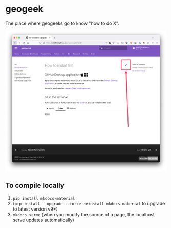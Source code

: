 
# geogeek

The place where geogeeks go to know "how to do X".

[![](docs/img/editpage.png)](https://tudelft3d.github.io/geogeek)

## To compile locally

1. `pip install mkdocs-material` 
1. (`pip install --upgrade --force-reinstall mkdocs-material` to upgrade to latest version v9+)
1. `mkdocs serve` (when you modify the source of a page, the localhost serve updates automatically)

